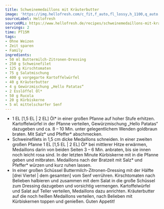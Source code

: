 ```yaml
---
title: Schweinemedaillons mit Kräuterbutter
image: 'https://img.hellofresh.com/c_fit,f_auto,fl_lossy,h_1100,q_auto,w_2600/hellofresh_s3/image/schweinemedaillons-mit-krauterbutter-391acad8.jpg'
sourceLabel: Hellofresh
sourceURL: https://www.hellofresh.de/recipes/schweinemedaillons-mit-krauterbutter-62dc3f7c8c94db84b302d580
servings: 2
time: PT15M
tags:
- Ohne Weizen
- Zeit sparen
- Family
ingredients:
- 50 ml Buttermilch-Zitronen-Dressing
- 250 g Schweinefilet
- 125 g Kirschtomaten
- 75 g Salatmischung
- 400 g vorgegarte Kartoffelwürfel
- 40 g Kräuterbutter
- 4 g Gewürzmischung „Hello Patatas“
- 2 Esslöffel Öl*
- 50 g Rucola
- 20 g Kürbiskerne
- 5 ml mittelscharfer Senf
---
```


- 1 EL [1,5 EL | 2 EL] Öl\* in einer großen Pfanne auf hoher Stufe erhitzen. Kartoffelwürfel in der Pfanne verteilen, Gewürzmischung „Hello Patatas“ dazugeben und ca. 8 – 10 Min. unter gelegentlichem Wenden goldbraun braten. Mit Salz\* und Pfeffer\* abschmecken.
- Schweinefilets in 1,5 cm dicke Medaillons schneiden.  In einer zweiten großen Pfanne 1 EL [1,5 EL | 2 EL] Öl\* bei mittlerer Hitze erwärmen, Medaillons darin von beiden Seiten 3 – 6 Min. anbraten, bis sie innen noch leicht rosa sind.  In der letzten Minute Kürbiskerne mit in die Pfanne geben und mitbraten. Medaillons nach der Bratzeit mit Salz\* und Pfeffer\* würzen und kurz ruhen lassen.
- In einer großen Schüssel Buttermilch-Zitronen-Dressing mit der Hälfte [drei Viertel | dem gesamten] vom Senf verrühren.  Kirschtomaten nach Belieben halbieren und zusammen mit dem Salat in die große Schüssel zum Dressing dazugeben und vorsichtig vermengen.  Kartoffelwürfel und Salat auf Teller verteilen, Medaillons dazu anrichten.  Kräuterbutter auf die noch heißen Medaillons verteilen, nach Belieben mit Kürbiskernen toppen und genießen.  Guten Appetit!

